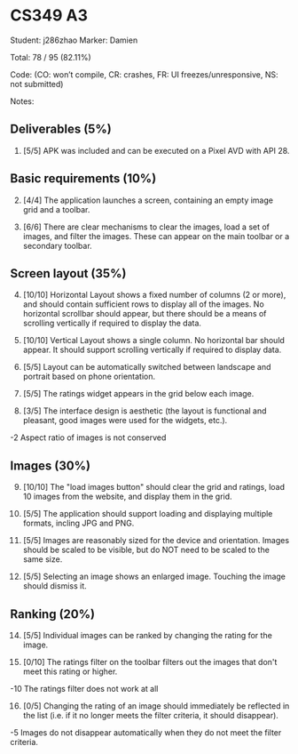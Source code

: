 # CS349 A3
Student: j286zhao
Marker: Damien


Total: 78 / 95 (82.11%)

Code:
(CO: won’t compile, CR: crashes, FR: UI freezes/unresponsive, NS: not submitted)


Notes:   

## Deliverables (5%)

1. [5/5] APK was included and can be executed on a Pixel AVD with API 28.

## Basic requirements (10%)

2. [4/4] The application launches a screen, containing an empty image grid and a toolbar.

3. [6/6] There are clear mechanisms to clear the images, load a set of images, and filter the images. These can appear on the main toolbar or a secondary toolbar.

## Screen layout (35%)

4. [10/10] Horizontal Layout shows a fixed number of columns (2 or more), and should contain sufficient rows to display all of the images. No horizontal scrollbar should appear, but there should be a means of scrolling vertically if required to display the data.

5. [10/10] Vertical Layout shows a single column. No horizontal bar should appear. It should support scrolling vertically if required to display data.


6. [5/5] Layout can be automatically switched between landscape and portrait based on phone orientation.

7. [5/5] The ratings widget appears in the grid below each image.

8. [3/5] The interface design is aesthetic (the layout is functional and pleasant, good images were used for the widgets, etc.).

-2 Aspect ratio of images is not conserved

## Images (30%)

9. [10/10] The "load images button" should clear the grid and ratings, load 10 images from the website, and display them in the grid.

10. [5/5] The application should support loading and displaying multiple formats, incling JPG and PNG.

11. [5/5] Images are reasonably sized for the device and orientation. Images should be scaled to be visible, but do NOT need to be scaled to the same size.

12. [5/5] Selecting an image shows an enlarged image. Touching the image should dismiss it.



## Ranking (20%)

14. [5/5] Individual images can be ranked by changing the rating for the image.

15. [0/10] The ratings filter on the toolbar filters out the images that don't meet this rating or higher.

-10 The ratings filter does not work at all

16. [0/5] Changing the rating of an image should immediately be reflected in the list (i.e. if it no longer meets the filter criteria, it should disappear).

-5 Images do not disappear automatically when they do not meet the filter criteria.
